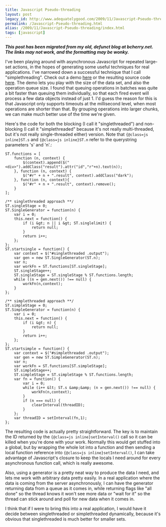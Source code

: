 ```yaml
---
title: Javascript Pseudo-threading
layout: post
legacy_id: http://www.adequatelygood.com/2009/11/Javascript-Pseudo-threading
permalink: /Javascript-Pseudo-threading.html
alias: /2009/11/Javascript-Pseudo-threading/index.html
tags: [javascript]
---
```


___This post has been migrated from my old, defunct blog at bcherry.net.  The links may not work, and the formatting may be wonky.___

I've been playing around with asynchronous Javascript for repeated large-set actions, in the hopes of generating some useful techniques for real applications.  I've narrowed down a successful technique that I call "simplethreading".  Check out a demo [here](http://bcherry.net/simplethreading_old) or the resulting source code [here](http://github.com/bcherry/simplethreading).  The demo lets you play with the size of the data set, and also the operation queue size.  I found that queuing operations in batches was quite a bit faster than queuing them individually, so that each fired event will process a few data objects instead of just 1.  I'd guess the reason for this is that Javascript only supports timeouts at the millisecond level, when most operations are shorter than that.  By grouping operations into larger chunks, we can make much better use of the time we're given.

Here's the code for both the blocking (I call it "singlethreaded") and non-blocking (I call it "simplethreaded" because it's not really multi-threaded, but it's not really single-threaded either) version.  Note that `{@class=js inline}ST.s` and `{@class=js inline}ST.n` refer to the querystring parameters 's' and 'n'.:

	
	ST.functions = [
		function (n, context) {
			$(context).append($("<div>").addClass("result").attr("id","r"+n).text(n));
		}, function (n, context) {
			$("#r" + n + ".result", context).addClass("dark");
		}, function (n, context){
			$("#r" + n + ".result", context).remove();
		}
	];
	
	/** singlethreaded approach **/
	ST.singleStage = 0;
	ST.SingleGenerator = function(n) {
		var i = 0;
		this.next = function() {
			if (i &gt; n || i &gt; ST.singlelimit) {
				return null;
			}
			return i++;
		};
	};
	ST.startsingle = function() {
		var context = $("#singlethreaded .output");
		var gen = new ST.SingleGenerator(ST.n);
		var n;
		var workFn = ST.functions[ST.singleStage];
		ST.singleStage++;
		ST.singleStage = ST.singleStage % ST.functions.length;
		while ((n = gen.next()) !== null) {
			workFn(n,context);
		}
	};

	/** simplethreaded approach **/
	ST.simpleStage = 0;
	ST.SimpleGenerator = function(n) {
		var i = 0;
		this.next = function() {
			if (i &gt; n) {
				return null;
			}
			return i++;
		};
	};
	ST.startsimple = function() {
		var context = $("#simplethreaded .output");
		var gen = new ST.SimpleGenerator(ST.n);
		var n;
		var workFn = ST.functions[ST.simpleStage];
		ST.simpleStage++;
		ST.simpleStage = ST.simpleStage % ST.functions.length;
		var fn = function() {
			var i = 0;
			while (i++ &lt; ST.s &amp;&amp; (n = gen.next()) !== null) {
				workFn(n,context);
			}
			if (n === null) {
				clearInterval(threadID);
			}
		};
		var threadID = setInterval(fn,1);
	};

The resulting code is actually pretty straightforward.  The key is to maintain the ID returned by the `{@class=js inline}setInterval()` call so it can be killed when you're done with your work.  Normally this would get stuffed into a global, but by wrapping the whole lot into a function and then sending a local function reference into `{@class=js inline}setInterval()`, I can take advantage of Javascript's closure to keep the locals I need around for every asynchronous function call, which is really awesome.

Also, using a generator is a pretty neat way to produce the data I need, and lets me work with arbitrary data pretty easily.  In a real application where the data is coming from the server asynchronously, I can have the generator returning data from a queue as it comes in, while returning flags like "all done" so the thread knows it won't see more data or "wait for it" so the thread can stick around and poll for new data when it comes in.

I think that if I were to bring this into a real application, I would have it decide between singlethreaded or simplethreaded dynamically, because it's obvious that singlethreaded is much better for smaller sets.